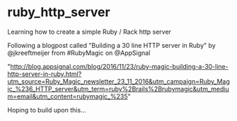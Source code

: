 # ruby_http_server

Learning how to create a simple Ruby / Rack http server

Following a blogpost called "Building a 30 line HTTP server in Ruby" by @jkreeftmeijer from #RubyMagic on @AppSignal

"http://blog.appsignal.com/blog/2016/11/23/ruby-magic-building-a-30-line-http-server-in-ruby.html?utm_source=Ruby_Magic_newsletter_23_11_2016&utm_campaign=Ruby_Magic_%236_HTTP_server&utm_term=ruby%2Brails%2Brubymagic&utm_medium=email&utm_content=rubymagic_%235"

Hoping to build upon this...
